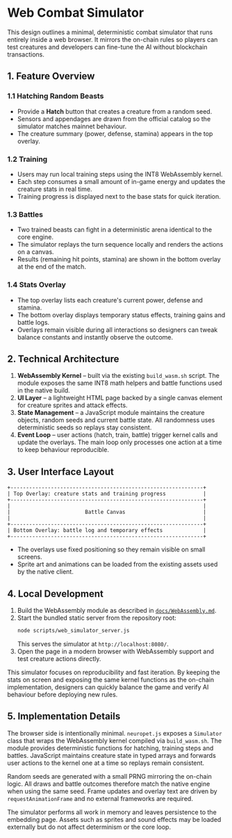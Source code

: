 # Web Combat Simulator

This design outlines a minimal, deterministic combat simulator that runs entirely inside a web browser. It mirrors the on-chain rules so players can test creatures and developers can fine-tune the AI without blockchain transactions.

## 1. Feature Overview

### 1.1 Hatching Random Beasts
* Provide a **Hatch** button that creates a creature from a random seed.
* Sensors and appendages are drawn from the official catalog so the simulator matches mainnet behaviour.
* The creature summary (power, defense, stamina) appears in the top overlay.

### 1.2 Training
* Users may run local training steps using the INT8 WebAssembly kernel.
* Each step consumes a small amount of in-game energy and updates the creature stats in real time.
* Training progress is displayed next to the base stats for quick iteration.

### 1.3 Battles
* Two trained beasts can fight in a deterministic arena identical to the core engine.
* The simulator replays the turn sequence locally and renders the actions on a canvas.
* Results (remaining hit points, stamina) are shown in the bottom overlay at the end of the match.

### 1.4 Stats Overlay
* The top overlay lists each creature's current power, defense and stamina.
* The bottom overlay displays temporary status effects, training gains and battle logs.
* Overlays remain visible during all interactions so designers can tweak balance constants and instantly observe the outcome.

## 2. Technical Architecture

1. **WebAssembly Kernel** – built via the existing `build_wasm.sh` script. The module exposes the same INT8 math helpers and battle functions used in the native build.
2. **UI Layer** – a lightweight HTML page backed by a single canvas element for creature sprites and attack effects.
3. **State Management** – a JavaScript module maintains the creature objects, random seeds and current battle state. All randomness uses deterministic seeds so replays stay consistent.
4. **Event Loop** – user actions (hatch, train, battle) trigger kernel calls and update the overlays. The main loop only processes one action at a time to keep behaviour reproducible.

## 3. User Interface Layout

```
+--------------------------------------------------------------+
| Top Overlay: creature stats and training progress            |
+--------------------------------------------------------------+
|                                                              |
|                        Battle Canvas                         |
|                                                              |
+--------------------------------------------------------------+
| Bottom Overlay: battle log and temporary effects             |
+--------------------------------------------------------------+
```

* The overlays use fixed positioning so they remain visible on small screens.
* Sprite art and animations can be loaded from the existing assets used by the native client.

## 4. Local Development

1. Build the WebAssembly module as described in [`docs/WebAssembly.md`](WebAssembly.md).
2. Start the bundled static server from the repository root:
   ```bash
   node scripts/web_simulator_server.js
   ```
   This serves the simulator at `http://localhost:8080/`.
3. Open the page in a modern browser with WebAssembly support and test creature actions directly.

This simulator focuses on reproducibility and fast iteration. By keeping the stats on screen and exposing the same kernel functions as the on-chain implementation, designers can quickly balance the game and verify AI behaviour before deploying new rules.

## 5. Implementation Details

The browser side is intentionally minimal. `neuropet.js` exposes a `Simulator`
class that wraps the WebAssembly kernel compiled via `build_wasm.sh`.  The
module provides deterministic functions for hatching, training steps and
battles.  JavaScript maintains creature state in typed arrays and forwards user
actions to the kernel one at a time so replays remain consistent.

Random seeds are generated with a small PRNG mirroring the on-chain logic.
All draws and battle outcomes therefore match the native engine when using the
same seed.  Frame updates and overlay text are driven by
`requestAnimationFrame` and no external frameworks are required.

The simulator performs all work in memory and leaves persistence to the
embedding page.  Assets such as sprites and sound effects may be loaded
externally but do not affect determinism or the core loop.
